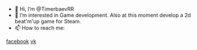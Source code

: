 - 👋 Hi, I’m @TimerbaevRR
- 👀 I’m interested in Game development. Also at this moment develop a 2d beat'm'up game for Steam.
- 📫 How to reach me: 

[facebook](https://www.facebook.com/rust.timerbaev/)
[vk](https://vk.com/0x0dh)

<!---
TimerbaevRR/TimerbaevRR is a ✨ special ✨ repository because its `README.md` (this file) appears on your GitHub profile.
You can click the Preview link to take a look at your changes.
--->
